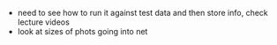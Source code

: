 * need to see how to run it against test data and then store info, check lecture videos
* look at sizes of phots going into net
